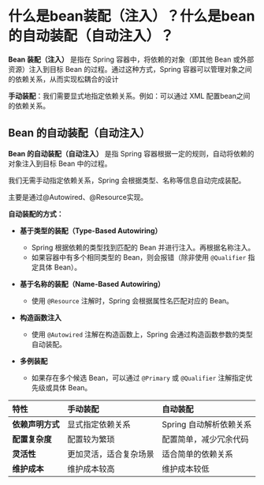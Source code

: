 # 什么是bean装配（注入）？什么是bean的自动装配（自动注入）？

**Bean 装配（注入）** 是指在 Spring 容器中，将依赖的对象（即其他 Bean 或外部资源）注入到目标 Bean 的过程。通过这种方式，Spring 容器可以管理对象之间的依赖关系，从而实现松耦合的设计

**手动装配**：我们需要显式地指定依赖关系。例如：可以通过 XML 配置bean之间的依赖关系。


## Bean 的自动装配（自动注入）

**Bean 的自动装配（自动注入）** 是指 Spring 容器根据一定的规则，自动将依赖的对象注入到目标 Bean 中的过程。

我们无需手动指定依赖关系，Spring 会根据类型、名称等信息自动完成装配。

主要是通过@Autowired、@Resource实现。

**自动装配的方式：**

-   **基于类型的装配（Type-Based Autowiring）**
    -   Spring 根据依赖的类型找到匹配的 Bean 并进行注入。再根据名称注入。
    -   如果容器中有多个相同类型的 Bean，则会报错（除非使用 `@Qualifier` 指定具体 Bean）。

-   **基于名称的装配（Name-Based Autowiring）**
    -   使用 `@Resource` 注解时，Spring 会根据属性名匹配对应的 Bean。

-   **构造函数注入**
    -   使用 `@Autowired` 注解在构造函数上，Spring 会通过构造函数参数的类型自动装配。

-   **多例装配**
    -   如果存在多个候选 Bean，可以通过 `@Primary` 或 `@Qualifier` 注解指定优先级或具体 Bean。



| 特性             | 手动装配               | 自动装配                |
| :--------------- | :--------------------- | :---------------------- |
| **依赖声明方式** | 显式指定依赖关系       | Spring 自动解析依赖关系 |
| **配置复杂度**   | 配置较为繁琐           | 配置简单，减少冗余代码  |
| **灵活性**       | 更加灵活，适合复杂场景 | 适合简单的依赖关系      |
| **维护成本**     | 维护成本较高           | 维护成本较低            |

